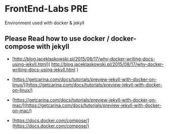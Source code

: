 # FrontEnd-Labs PRE

Environment used with docker & jekyll

## Please Read how to use docker / docker-compose with jekyll

- [http://blog.jaceklaskowski.pl/2015/08/17/why-docker-writing-docs-using-jekyll.html]( http://blog.jaceklaskowski.pl/2015/08/17/why-docker-writing-docs-using-jekyll.html )
- [https://getcarina.com/docs/tutorials/preview-jekyll-with-docker-on-linux/](https://getcarina.com/docs/tutorials/preview-jekyll-with-docker-on-linux/)
- [https://getcarina.com/docs/tutorials/preview-jekyll-with-docker-on-mac/](https://getcarina.com/docs/tutorials/preview-jekyll-with-docker-on-mac/)

- [https://docs.docker.com/compose/](https://docs.docker.com/compose/)
